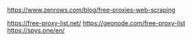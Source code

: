 https://www.zenrows.com/blog/free-proxies-web-scraping

https://free-proxy-list.net/
https://geonode.com/free-proxy-list
https://spys.one/en/
